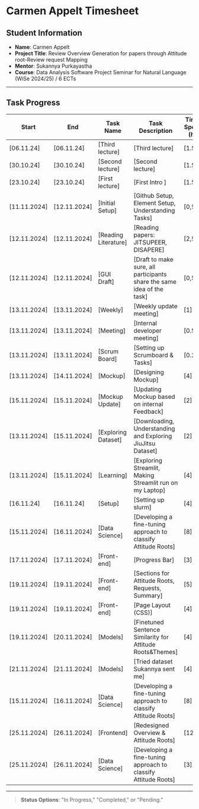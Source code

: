 # Carmen Appelt Timesheet

## Student Information
- **Name**: Carmen Appelt
- **Project Title**: Review Overview Generation for papers through Attitude root-Review request Mapping 
- **Mentor**: Sukannya Purkayastha
- **Course**: Data Analysis Software Project Seminar for Natural Language (WiSe 2024/25) / 6 ECTs

---

## Task Progress

| Start         | End           | Task Name             | Task Description                                                          | Time Spent (h)| Status        |
|---------------|---------------|-----------------------|---------------------------------------------------------------------------|--------------------|----------|
| [06.11.24]    | [06.11.24]    | [Third lecture]       | [Third lecture]                                                           | [1.5]         | [Completed]   | 
| [30.10.24] | [30.10.24] | [Second lecture]            | [Second lecture]                                                          | [1.5]         | [Completed]   | 
| [23.10.24] | [23.10.24] | [First lecture]             | [First Intro ]                                                            | [1.5]         | [Completed]   | 
| [11.11.2024]  | [12.11.2024]  | [Initial Setup]       | [Github Setup, Element Setup, Understanding Tasks]                        | [0,5]         | [Completed]   |
| [12.11.2024]  | [12.11.2024]  | [Reading Literature]  | [Reading papers: JITSUPEER, DISAPERE]                                     | [2,5]         | [Completed]   |
| [12.11.2024]  | [12.11.2024]  | [GUI Draft]           | [Draft to make sure, all participants share the same idea of the task]    | [0,5]         | [Completed]   |
| [13.11.2024]  | [13.11.2024]  | [Weekly]              | [Weekly update meeting]                                                   | [1]           | [Completed]   | 
| [13.11.2024]  | [13.11.2024]  | [Meeting]             | [Internal developer meeting]                                              | [0.5]         | [Completed]   |
| [13.11.2024]  | [13.11.2024]  | [Scrum Board]         | [Setting up Scrumboard & Tasks]                                           | [0.25]        | [Completed]   |
| [13.11.2024]  | [14.11.2024]  | [Mockup]              | [Designing Mockup]                                                        | [4]           | [In Progress] |
| [15.11.2024]  | [15.11.2024]  | [Mockup Update]       | [Updating Mockup based on internal Feedback]                             | [2]           | [In Progress] |
| [13.11.2024]  | [15.11.2024]  | [Exploring Dataset]   | [Downloading, Understanding and Exploring JiuJitsu Dataset]               | [2]           | [In Progress] |
| [13.11.2024]  | [15.11.2024]  | [Learning]            | [Exploring Streamlit, Making Streamlit run on my Laptop]                  | [4]           | [Completed]   |
| [16.11.24] | [16.11.24] | [Setup]                     | [Setting up slurm]                                                               | [4]                                 | [In Progess] |
| [15.11.2024]  | [16.11.2024]  | [Data Science]        | [Developing a fine-tuning approach to classify Attitude Roots]            | [8]           | [In Progress] |
| [17.11.2024]  | [17.11.2024]  | [Front-end]           | [Progress Bar]                                                            | [3]           | [Completed]   | 
| [19.11.2024]  | [19.11.2024]  | [Front-end]           | [Sections for Attitude Roots, Requests, Summary]                          | [5]           | [Completed]   | 
| [19.11.2024]  | [19.11.2024]  | [Front-end]           | [Page Layout (CSS)]                                                       | [4]           | [Completed]   | 
| [19.11.2024]  | [20.11.2024]  | [Models]              | [Finetuned Sentence Similarity for Attitude Roots&Themes]                 | [4]           | [Completed]   | 
| [21.11.2024]  | [21.11.2024]  | [Models]              | [Tried dataset Sukannya sent me]                                          | [4]           | [Completed]   | 
| [15.11.2024]  | [16.11.2024]  | [Data Science]        | [Developing a fine-tuning approach to classify Attitude Roots]            | [8]           | [In Progress] |
| [25.11.2024]  | [26.11.2024]  | [Frontend]            | [Redesigned Overview & Attitude Roots]                                    | [12]         | [Done] |
| [25.11.2024]  | [26.11.2024]  | [Data Science]        | [Developing a fine-tuning approach to classify Attitude Roots]            | [3]           | [In Progress] |
---

> **Status Options**: "In Progress," "Completed," or "Pending."
